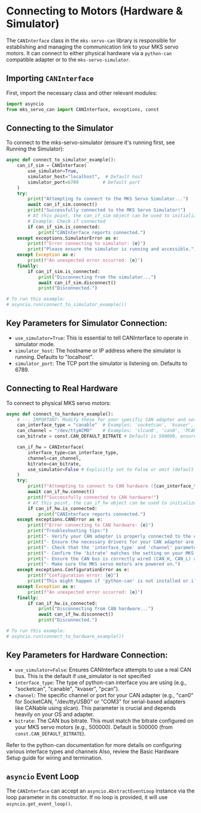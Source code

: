 # Connecting to Motors (Hardware & Simulator)

The `CANInterface` class in the `mks-servo-can` library is responsible for establishing and managing the communication link to your MKS servo motors. It can connect to either physical hardware via a `python-can` compatible adapter or to the `mks-servo-simulator`.

## Importing `CANInterface`

First, import the necessary class and other relevant modules:
```python
import asyncio
from mks_servo_can import CANInterface, exceptions, const
```

## Connecting to the Simulator
To connect to the mks-servo-simulator (ensure it's running first, see Running the Simulator):
```python
async def connect_to_simulator_example():
    can_if_sim = CANInterface(
        use_simulator=True,
        simulator_host="localhost",  # Default host
        simulator_port=6789         # Default port
    )
    try:
        print("Attempting to connect to the MKS Servo Simulator...")
        await can_if_sim.connect()
        print("Successfully connected to the MKS Servo Simulator!")
        # At this point, the can_if_sim object can be used to initialize Axis objects
        # Example: Check if connected
        if can_if_sim.is_connected:
            print("CANInterface reports connected.")
    except exceptions.SimulatorError as e:
        print(f"Error connecting to simulator: {e}")
        print("Please ensure the simulator is running and accessible.")
    except Exception as e:
        print(f"An unexpected error occurred: {e}")
    finally:
        if can_if_sim.is_connected:
            print("Disconnecting from the simulator...")
            await can_if_sim.disconnect()
            print("Disconnected.")

# To run this example:
# asyncio.run(connect_to_simulator_example())
```

## Key Parameters for Simulator Connection:
* `use_simulator=True`: This is essential to tell CANInterface to operate in simulator mode.
* `simulator_host`: The hostname or IP address where the simulator is running. Defaults to "localhost".
* `simulator_port`: The TCP port the simulator is listening on. Defaults to 6789.

## Connecting to Real Hardware
To connect to physical MKS servo motors:

```python
async def connect_to_hardware_example():
    # --- IMPORTANT: Modify these for your specific CAN adapter and setup ---
    can_interface_type = "canable"  # Examples: 'socketcan', 'kvaser', 'pcan', 'usb2can', 'serial'
    can_channel = "/dev/ttyACM0"    # Examples: 'slcan0', 'can0', 'PCAN_USBBUS1', 'COM3'
    can_bitrate = const.CAN_DEFAULT_BITRATE # Default is 500000, ensure it matches your motor's setting

    can_if_hw = CANInterface(
        interface_type=can_interface_type,
        channel=can_channel,
        bitrate=can_bitrate,
        use_simulator=False # Explicitly set to False or omit (default is False)
    )
    try:
        print(f"Attempting to connect to CAN hardware ({can_interface_type} on {can_channel} at {can_bitrate} bps)...")
        await can_if_hw.connect()
        print(f"Successfully connected to CAN hardware!")
        # At this point, the can_if_hw object can be used to initialize Axis objects
        if can_if_hw.is_connected:
            print("CANInterface reports connected.")
    except exceptions.CANError as e:
        print(f"Error connecting to CAN hardware: {e}")
        print("Troubleshooting tips:")
        print("- Verify your CAN adapter is properly connected to the computer and the CAN bus.")
        print("- Ensure the necessary drivers for your CAN adapter are installed and configured.")
        print("- Check that the 'interface_type' and 'channel' parameters are correct for your adapter and OS.")
        print("- Confirm the 'bitrate' matches the setting on your MKS servo motors.")
        print("- Ensure the CAN bus is correctly wired (CAN_H, CAN_L) and terminated (120 Ohm resistors at both ends).")
        print("- Make sure the MKS servo motors are powered on.")
    except exceptions.ConfigurationError as e:
        print(f"Configuration error: {e}")
        print("This might happen if 'python-can' is not installed or if required parameters are missing.")
    except Exception as e:
        print(f"An unexpected error occurred: {e}")
    finally:
        if can_if_hw.is_connected:
            print("Disconnecting from CAN hardware...")
            await can_if_hw.disconnect()
            print("Disconnected.")

# To run this example:
# asyncio.run(connect_to_hardware_example())
```

## Key Parameters for Hardware Connection:
* `use_simulator=False`: Ensures CANInterface attempts to use a real CAN bus. This is the default if use_simulator is not specified
* `interface_type`: The type of python-can interface you are using (e.g., "socketcan", "canable", "kvaser", "pcan").
* `channel`: The specific channel or port for your CAN adapter (e.g., "can0" for SocketCAN, "/dev/ttyUSB0" or "COM3" for serial-based adapters like CANable using slcan). This parameter is crucial and depends heavily on your OS and adapter.
* `bitrate`: The CAN bus bitrate. This must match the bitrate configured on your MKS servo motors (e.g., 500000). Default is 500000 (from `const.CAN_DEFAULT_BITRATE`). 

Refer to the python-can documentation for more details on configuring various interface types and channels 
Also, review the Basic Hardware Setup guide for wiring and termination.

## `asyncio` Event Loop
The `CANInterface` can accept an `asyncio.AbstractEventLoop` instance via the loop parameter in its constructor. If no loop is provided, it will use `asyncio.get_event_loop()`.